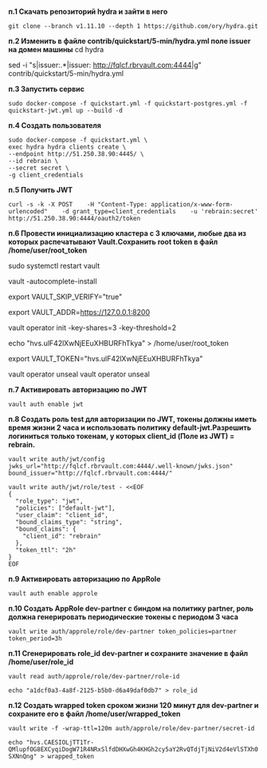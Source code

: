 **п.1 Скачать репозиторий hydra и зайти в него**

`git clone --branch v1.11.10 --depth 1 https://github.com/ory/hydra.git`

**п.2 Изменить в файле contrib/quickstart/5-min/hydra.yml поле issuer на домен машины**
cd hydra

sed -i "s|issuer:.*|issuer: http://fqlcf.rbrvault.com:4444|g" contrib/quickstart/5-min/hydra.yml


**п.3 Запустить сервис**

`sudo docker-compose -f quickstart.yml -f quickstart-postgres.yml -f quickstart-jwt.yml up --build -d`


**п.4 Создать пользователя**

```
sudo docker-compose -f quickstart.yml \
exec hydra hydra clients create \
--endpoint http://51.250.38.90:4445/ \
--id rebrain \
--secret secret \
-g client_credentials
```

**п.5 Получить JWT**

```
curl -s -k -X POST    -H "Content-Type: application/x-www-form-urlencoded"    -d grant_type=client_credentials    -u 'rebrain:secret'    http://51.250.38.90:4444/oauth2/token
```

**п.6 Провести инициализацию кластера с 3 ключами, любые два из которых распечатывают Vault.Сохранить root token в файл /home/user/root_token**

sudo systemctl restart vault

vault -autocomplete-install

export VAULT_SKIP_VERIFY="true"

export VAULT_ADDR=https://127.0.0.1:8200 

vault operator init -key-shares=3 -key-threshold=2

echo "hvs.ulF42lXwNjEEuXHBURFhTkya" > /home/user/root_token

export VAULT_TOKEN="hvs.ulF42lXwNjEEuXHBURFhTkya"

vault operator unseal
vault operator unseal

**п.7 Активировать авторизацию по JWT**

`vault auth enable jwt`

**п.8 Создать роль test для авторизации по JWT, токены должны иметь время жизни 2 часа и использовать политику default-jwt.Разрешить логиниться только токенам, у которых client_id (Поле из JWT) = rebrain.**

`vault write auth/jwt/config jwks_url="http://fqlcf.rbrvault.com:4444/.well-known/jwks.json" bound_issuer="http://fqlcf.rbrvault.com:4444/"`

```
vault write auth/jwt/role/test - <<EOF
{
  "role_type": "jwt",
  "policies": ["default-jwt"],
  "user_claim": "client_id",
  "bound_claims_type": "string",
  "bound_claims": {
    "client_id": "rebrain"
  },
  "token_ttl": "2h"
}
EOF
```

**п.9 Активировать авторизацию по AppRole**

`vault auth enable approle`

**п.10 Создать AppRole dev-partner с биндом на политику partner, роль должна генерировать периодические токены с периодом 3 часа**

`vault write auth/approle/role/dev-partner token_policies=partner token_period=3h`

**п.11 Сгенерировать role_id dev-partner и сохраните значение в файл /home/user/role_id**

`vault read auth/approle/role/dev-partner/role-id`

`echo "a1dcf0a3-4a8f-2125-b5b0-d6a49daf0db7" > role_id`

**п.12 Создать wrapped token сроком жизни 120 минут для dev-partner и сохраните его в файл /home/user/wrapped_token**

`vault write -f -wrap-ttl=120m auth/approle/role/dev-partner/secret-id`

`echo "hvs.CAESIOLjTT1Tr-QMlupfOG8EXCyqiDogW71R4NRxSlfdDHXwGh4KHGh2cy5aY2RvQTdjTjNiV2d4eVlSTXh0SXNnQng" > wrapped_token`
